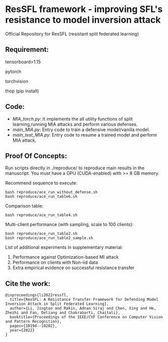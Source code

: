 # ResSFL framework - improving SFL's resistance to model inversion attack
Official Repository for ResSFL (resistant split federated learning)

## Requirement:
tensorboard>1.15

pytorch

torchvision

thop (pip install)

## Code:

* *MIA_torch.py*: It implements the all utility functions of split learning,running MIA attacks and perform various defenses.
* *main_MIA.py*: Entry code to train a defensive model/vanilla model.
* *main_test_MIA.py*: Entry code to resume a trained model and perform MIA attack.

## Proof Of Concepts:
Run scripts directly in ./reproduce/ to reproduce main results in the manuscript. You must have a GPU (CUDA-enabled) with >= 8 GB memory.

Recommend sequence to execute:
```
bash reproduce/ace_run_without_defense.sh
bash reproduce/ace_run_table6.sh
```

Comparison table:
```
bash reproduce/ace_run_table4.sh
```

Multi-client performance (with sampling, scale to 100 clients):
```
bash reproduce/ace_run_table2.sh
bash reproduce/ace_run_table2_sample.sh
```



List of additional experiments in supplementary material:

1. Performance against Optimization-based MI attack
2. Performance on clients with Non-iid data
3. Extra empirical evidence on successful resistance transfer

## Cite the work:
```
@inproceedings{li2022ressfl,
  title={ResSFL: A Resistance Transfer Framework for Defending Model Inversion Attack in Split Federated Learning},
  author={Li, Jingtao and Rakin, Adnan Siraj and Chen, Xing and He, Zhezhi and Fan, Deliang and Chakrabarti, Chaitali},
  booktitle={Proceedings of the IEEE/CVF Conference on Computer Vision and Pattern Recognition},
  pages={10194--10202},
  year={2022}
}
```
